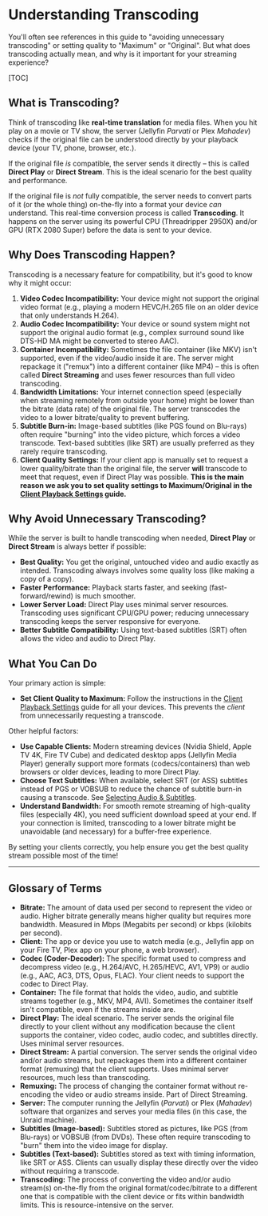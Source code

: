 # Understanding Transcoding

You'll often see references in this guide to "avoiding unnecessary transcoding" or setting quality to "Maximum" or "Original". But what does transcoding actually mean, and why is it important for your streaming experience?

[TOC]

## What is Transcoding?

Think of transcoding like **real-time translation** for media files. When you hit play on a movie or TV show, the server (Jellyfin *Parvati* or Plex *Mahadev*) checks if the original file can be understood directly by your playback device (your TV, phone, browser, etc.).

If the original file *is* compatible, the server sends it directly – this is called **Direct Play** or **Direct Stream**. This is the ideal scenario for the best quality and performance.

If the original file is *not* fully compatible, the server needs to convert parts of it (or the whole thing) on-the-fly into a format your device *can* understand. This real-time conversion process is called **Transcoding**. It happens on the server using its powerful CPU (Threadripper 2950X) and/or GPU (RTX 2080 Super) before the data is sent to your device.

## Why Does Transcoding Happen?

Transcoding is a necessary feature for compatibility, but it's good to know why it might occur:

1.  **Video Codec Incompatibility:** Your device might not support the original video format (e.g., playing a modern HEVC/H.265 file on an older device that only understands H.264).
2.  **Audio Codec Incompatibility:** Your device or sound system might not support the original audio format (e.g., complex surround sound like DTS-HD MA might be converted to stereo AAC).
3.  **Container Incompatibility:** Sometimes the file container (like MKV) isn't supported, even if the video/audio inside it are. The server might repackage it ("remux") into a different container (like MP4) – this is often called **Direct Streaming** and uses fewer resources than full video transcoding.
4.  **Bandwidth Limitations:** Your internet connection speed (especially when streaming remotely from outside your home) might be lower than the bitrate (data rate) of the original file. The server transcodes the video to a lower bitrate/quality to prevent buffering.
5.  **Subtitle Burn-in:** Image-based subtitles (like PGS found on Blu-rays) often require "burning" into the video picture, which forces a video transcode. Text-based subtitles (like SRT) are usually preferred as they rarely require transcoding.
6.  **Client Quality Settings:** If your client app is manually set to request a lower quality/bitrate than the original file, the server **will** transcode to meet that request, even if Direct Play was possible. **This is the main reason we ask you to set quality settings to Maximum/Original in the [Client Playback Settings](client-settings.md) guide.**

## Why Avoid Unnecessary Transcoding?

While the server is built to handle transcoding when needed, **Direct Play** or **Direct Stream** is always better if possible:

* **Best Quality:** You get the original, untouched video and audio exactly as intended. Transcoding always involves some quality loss (like making a copy of a copy).
* **Faster Performance:** Playback starts faster, and seeking (fast-forward/rewind) is much smoother.
* **Lower Server Load:** Direct Play uses minimal server resources. Transcoding uses significant CPU/GPU power; reducing unnecessary transcoding keeps the server responsive for everyone.
* **Better Subtitle Compatibility:** Using text-based subtitles (SRT) often allows the video and audio to Direct Play.

## What You Can Do

Your primary action is simple:

* **Set Client Quality to Maximum:** Follow the instructions in the [Client Playback Settings](client-settings.md) guide for all your devices. This prevents the *client* from unnecessarily requesting a transcode.

Other helpful factors:

* **Use Capable Clients:** Modern streaming devices (Nvidia Shield, Apple TV 4K, Fire TV Cube) and dedicated desktop apps (Jellyfin Media Player) generally support more formats (codecs/containers) than web browsers or older devices, leading to more Direct Play.
* **Choose Text Subtitles:** When available, select SRT (or ASS) subtitles instead of PGS or VOBSUB to reduce the chance of subtitle burn-in causing a transcode. See [Selecting Audio & Subtitles](audio-subtitle-selection.md).
* **Understand Bandwidth:** For smooth remote streaming of high-quality files (especially 4K), you need sufficient download speed at your end. If your connection is limited, transcoding to a lower bitrate might be unavoidable (and necessary) for a buffer-free experience.

By setting your clients correctly, you help ensure you get the best quality stream possible most of the time!

---

## Glossary of Terms

* **Bitrate:** The amount of data used per second to represent the video or audio. Higher bitrate generally means higher quality but requires more bandwidth. Measured in Mbps (Megabits per second) or kbps (kilobits per second).
* **Client:** The app or device you use to watch media (e.g., Jellyfin app on your Fire TV, Plex app on your phone, a web browser).
* **Codec (Coder-Decoder):** The specific format used to compress and decompress video (e.g., H.264/AVC, H.265/HEVC, AV1, VP9) or audio (e.g., AAC, AC3, DTS, Opus, FLAC). Your client needs to support the codec to Direct Play.
* **Container:** The file format that holds the video, audio, and subtitle streams together (e.g., MKV, MP4, AVI). Sometimes the container itself isn't compatible, even if the streams inside are.
* **Direct Play:** The ideal scenario. The server sends the original file directly to your client without any modification because the client supports the container, video codec, audio codec, and subtitles directly. Uses minimal server resources.
* **Direct Stream:** A partial conversion. The server sends the original video and/or audio streams, but repackages them into a different container format (remuxing) that the client supports. Uses minimal server resources, much less than transcoding.
* **Remuxing:** The process of changing the container format without re-encoding the video or audio streams inside. Part of Direct Streaming.
* **Server:** The computer running the Jellyfin (*Parvati*) or Plex (*Mahadev*) software that organizes and serves your media files (in this case, the Unraid machine).
* **Subtitles (Image-based):** Subtitles stored as pictures, like PGS (from Blu-rays) or VOBSUB (from DVDs). These often require transcoding to "burn" them into the video image for display.
* **Subtitles (Text-based):** Subtitles stored as text with timing information, like SRT or ASS. Clients can usually display these directly over the video without requiring a transcode.
* **Transcoding:** The process of converting the video and/or audio stream(s) on-the-fly from the original format/codec/bitrate to a different one that is compatible with the client device or fits within bandwidth limits. This is resource-intensive on the server.

